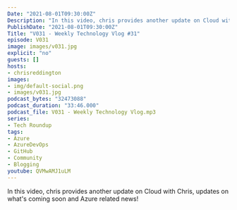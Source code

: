 ```yaml
---
Date: "2021-08-01T09:30:00Z"
Description: "In this video, chris provides another update on Cloud with Chris, updates on what's coming soon and Azure related news!"
PublishDate: "2021-08-01T09:30:00Z"
Title: "V031 - Weekly Technology Vlog #31"
episode: V031
image: images/v031.jpg
explicit: "no"
guests: []
hosts:
- chrisreddington
images:
- img/default-social.png
- images/v031.jpg
podcast_bytes: "32473088"
podcast_duration: "33:46.000"
podcast_file: V031 - Weekly Technology Vlog.mp3
series:
- Tech Roundup
tags:
- Azure
- AzureDevOps
- GitHub
- Community
- Blogging
youtube: QVMwAMJ1uLM
---
```

In this video, chris provides another update on Cloud with Chris, updates on what's coming soon and Azure related news!